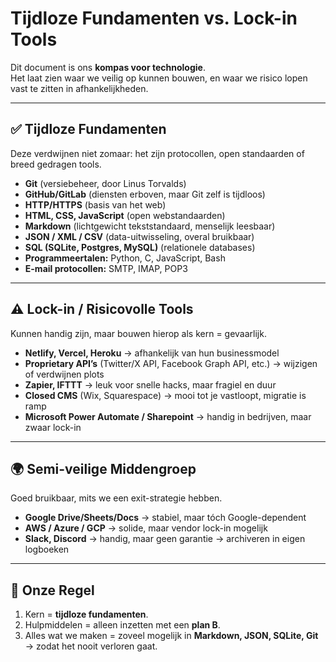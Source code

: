 # Tijdloze Fundamenten vs. Lock-in Tools

Dit document is ons **kompas voor technologie**.  
Het laat zien waar we veilig op kunnen bouwen, en waar we risico lopen vast te zitten in afhankelijkheden.

---

## ✅ Tijdloze Fundamenten
Deze verdwijnen niet zomaar: het zijn protocollen, open standaarden of breed gedragen tools.
- **Git** (versiebeheer, door Linus Torvalds)  
- **GitHub/GitLab** (diensten erboven, maar Git zelf is tijdloos)  
- **HTTP/HTTPS** (basis van het web)  
- **HTML, CSS, JavaScript** (open webstandaarden)  
- **Markdown** (lichtgewicht tekststandaard, menselijk leesbaar)  
- **JSON / XML / CSV** (data-uitwisseling, overal bruikbaar)  
- **SQL (SQLite, Postgres, MySQL)** (relationele databases)  
- **Programmeertalen:** Python, C, JavaScript, Bash  
- **E-mail protocollen:** SMTP, IMAP, POP3  

---

## ⚠️ Lock-in / Risicovolle Tools
Kunnen handig zijn, maar bouwen hierop als kern = gevaarlijk.
- **Netlify, Vercel, Heroku** → afhankelijk van hun businessmodel  
- **Proprietary API’s** (Twitter/X API, Facebook Graph API, etc.) → wijzigen of verdwijnen plots  
- **Zapier, IFTTT** → leuk voor snelle hacks, maar fragiel en duur  
- **Closed CMS** (Wix, Squarespace) → mooi tot je vastloopt, migratie is ramp  
- **Microsoft Power Automate / Sharepoint** → handig in bedrijven, maar zwaar lock-in  

---

## 🌍 Semi-veilige Middengroep
Goed bruikbaar, mits we een exit-strategie hebben.
- **Google Drive/Sheets/Docs** → stabiel, maar tóch Google-dependent  
- **AWS / Azure / GCP** → solide, maar vendor lock-in mogelijk  
- **Slack, Discord** → handig, maar geen garantie → archiveren in eigen logboeken  

---

## 🔑 Onze Regel
1. Kern = **tijdloze fundamenten**.  
2. Hulpmiddelen = alleen inzetten met een **plan B**.  
3. Alles wat we maken = zoveel mogelijk in **Markdown, JSON, SQLite, Git** → zodat het nooit verloren gaat.  
